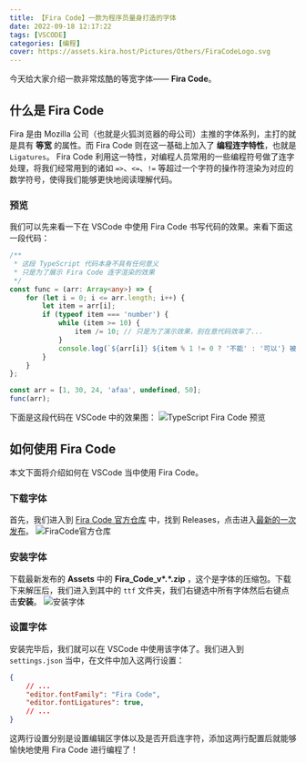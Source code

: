 ```yaml
---
title: 【Fira Code】一款为程序员量身打造的字体
date: 2022-09-18 12:17:22
tags: [VSCODE]
categories: [编程]
cover: https://assets.kira.host/Pictures/Others/FiraCodeLogo.svg
---
```


今天给大家介绍一款非常炫酷的等宽字体—— **Fira Code**。

<!-- more -->

<!-- toc -->

## 什么是 Fira Code

Fira 是由 Mozilla 公司（也就是火狐浏览器的母公司）主推的字体系列，主打的就是具有 **等宽** 的属性。而 Fira Code 则在这一基础上加入了 **编程连字特性**，也就是 `Ligatures`。
Fira Code 利用这一特性，对编程人员常用的一些编程符号做了连字处理，将我们经常用到的诸如 `=>`、`<=`、`!=` 等超过一个字符的操作符渲染为对应的数学符号，使得我们能够更快地阅读理解代码。

### 预览

我们可以先来看一下在 VSCode 中使用 Fira Code 书写代码的效果。来看下面这一段代码：
```ts
/**
 * 这段 TypeScript 代码本身不具有任何意义
 * 只是为了展示 Fira Code 连字渲染的效果
 */
const func = (arr: Array<any>) => {
	for (let i = 0; i <= arr.length; i++) {
		let item = arr[i];
		if (typeof item === 'number') {
			while (item >= 10) {
				item /= 10; // 只是为了演示效果，别在意代码效率了...
			}
			console.log(`${arr[i]} ${item % 1 != 0 ? '不能' : '可以'} 被 10 整除`);
		}
	}
};

const arr = [1, 30, 24, 'afaa', undefined, 50];
func(arr);

```
下面是这段代码在 VSCode 中的效果图：
![TypeScript Fira Code 预览](https://assets.kira.host/Pictures/Others/20220918125944.png)

## 如何使用 Fira Code

本文下面将介绍如何在 VSCode 当中使用 Fira Code。

### 下载字体

首先，我们进入到 [Fira Code 官方仓库](https://github.com/tonsky/FiraCode) 中，找到 Releases，点击进入[最新的一次发布](https://github.com/tonsky/FiraCode/releases/latest)。
![FiraCode官方仓库](https://assets.kira.host/Pictures/Others/20220918123410.png)

### 安装字体

下载最新发布的 **Assets** 中的 **Fira_Code_v\*.\*.zip** ，这个是字体的压缩包。下载下来解压后，我们进入到其中的 `ttf` 文件夹，我们右键选中所有字体然后右键点击**安装**。
![安装字体](https://assets.kira.host/Pictures/Others/20220918124037.png)

### 设置字体

安装完毕后，我们就可以在 VSCode 中使用该字体了。我们进入到 `settings.json` 当中，在文件中加入这两行设置：
```json
{
    // ...
    "editor.fontFamily": "Fira Code",
    "editor.fontLigatures": true,
    // ...
}
```
这两行设置分别是设置编辑区字体以及是否开启连字符，添加这两行配置后就能够愉快地使用 Fira Code 进行编程了！